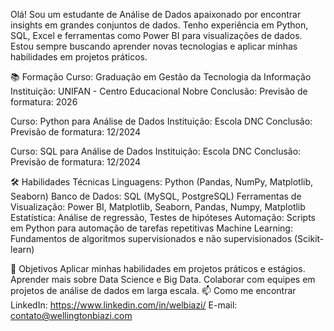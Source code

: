 
Olá! Sou um estudante de Análise de Dados apaixonado por encontrar insights em grandes conjuntos de dados. Tenho experiência em Python, SQL, Excel e ferramentas como Power BI para visualizações de dados. Estou sempre buscando aprender novas tecnologias e aplicar minhas habilidades em projetos práticos.

📚 Formação
Curso: Graduação em Gestão da Tecnologia da Informação
Instituição: UNIFAN - Centro Educacional Nobre 
Conclusão: Previsão de formatura: 2026

Curso: Python para Análise de Dados
Instituição: Escola DNC
Conclusão: Previsão de formatura: 12/2024

Curso: SQL para Análise de Dados
Instituição: Escola DNC
Conclusão: Previsão de formatura: 12/2024

🛠️ Habilidades Técnicas
Linguagens: Python (Pandas, NumPy, Matplotlib, Seaborn)
Banco de Dados: SQL (MySQL, PostgreSQL)
Ferramentas de Visualização: Power BI, Matplotlib, Seaborn, Pandas, Numpy, Matplotlib
Estatística: Análise de regressão, Testes de hipóteses
Automação: Scripts em Python para automação de tarefas repetitivas
Machine Learning: Fundamentos de algoritmos supervisionados e não supervisionados (Scikit-learn)

🚀 Objetivos
Aplicar minhas habilidades em projetos práticos e estágios.
Aprender mais sobre Data Science e Big Data.
Colaborar com equipes em projetos de análise de dados em larga escala.
📫 Como me encontrar
LinkedIn: https://www.linkedin.com/in/welbiazi/
E-mail: contato@wellingtonbiazi.com
<!---
JoseWelitonLima/JoseWelitonLima is a ✨ special ✨ repository because its `README.md` (this file) appears on your GitHub profile.
You can click the Preview link to take a look at your changes.
--->
